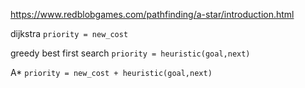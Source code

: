 ---
---

<https://www.redblobgames.com/pathfinding/a-star/introduction.html>


dijkstra `priority = new_cost`

greedy best first search  `priority = heuristic(goal,next)`

A* `priority = new_cost + heuristic(goal,next)`